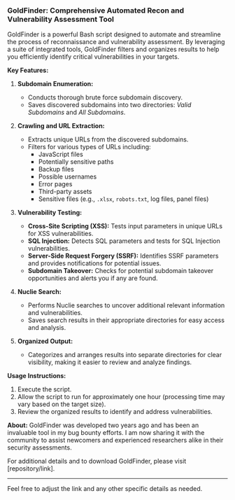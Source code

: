 ### GoldFinder: Comprehensive Automated Recon and Vulnerability Assessment Tool

GoldFinder is a powerful Bash script designed to automate and streamline the process of reconnaissance and vulnerability assessment. By leveraging a suite of integrated tools, GoldFinder filters and organizes results to help you efficiently identify critical vulnerabilities in your targets.

**Key Features:**

1. **Subdomain Enumeration:**
   - Conducts thorough brute force subdomain discovery.
   - Saves discovered subdomains into two directories: *Valid Subdomains* and *All Subdomains*.

2. **Crawling and URL Extraction:**
   - Extracts unique URLs from the discovered subdomains.
   - Filters for various types of URLs including:
     - JavaScript files
     - Potentially sensitive paths
     - Backup files
     - Possible usernames
     - Error pages
     - Third-party assets
     - Sensitive files (e.g., `.xlsx`, `robots.txt`, log files, panel files)

3. **Vulnerability Testing:**
   - **Cross-Site Scripting (XSS):** Tests input parameters in unique URLs for XSS vulnerabilities.
   - **SQL Injection:** Detects SQL parameters and tests for SQL Injection vulnerabilities.
   - **Server-Side Request Forgery (SSRF):** Identifies SSRF parameters and provides notifications for potential issues.
   - **Subdomain Takeover:** Checks for potential subdomain takeover opportunities and alerts you if any are found.

4. **Nuclie Search:**
   - Performs Nuclie searches to uncover additional relevant information and vulnerabilities.
   - Saves search results in their appropriate directories for easy access and analysis.

5. **Organized Output:**
   - Categorizes and arranges results into separate directories for clear visibility, making it easier to review and analyze findings.

**Usage Instructions:**
1. Execute the script.
2. Allow the script to run for approximately one hour (processing time may vary based on the target size).
3. Review the organized results to identify and address vulnerabilities.

**About:**
GoldFinder was developed two years ago and has been an invaluable tool in my bug bounty efforts. I am now sharing it with the community to assist newcomers and experienced researchers alike in their security assessments.

For additional details and to download GoldFinder, please visit [repository/link].

---

Feel free to adjust the link and any other specific details as needed.
